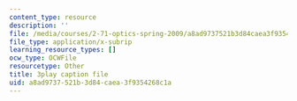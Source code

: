 ```yaml
---
content_type: resource
description: ''
file: /media/courses/2-71-optics-spring-2009/a8ad9737521b3d84caea3f9354268c1a_ML5yVI18uaI.srt
file_type: application/x-subrip
learning_resource_types: []
ocw_type: OCWFile
resourcetype: Other
title: 3play caption file
uid: a8ad9737-521b-3d84-caea-3f9354268c1a
---
```

